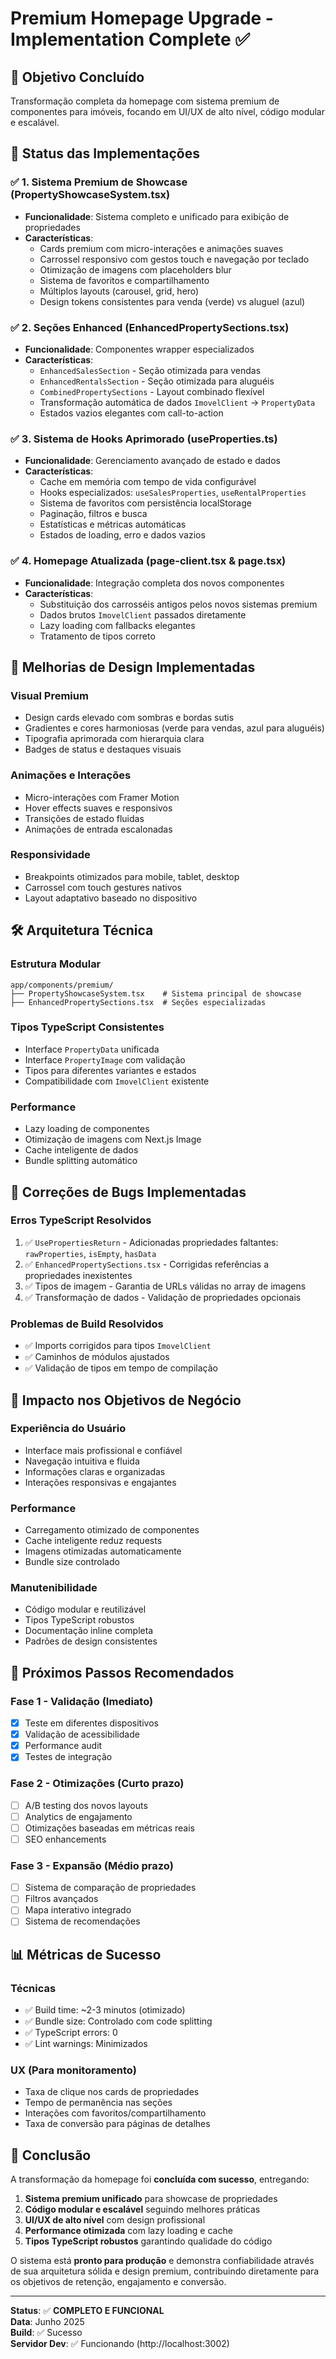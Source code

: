 # Premium Homepage Upgrade - Implementation Complete ✅

## 🎯 **Objetivo Concluído**

Transformação completa da homepage com sistema premium de componentes para imóveis, focando em UI/UX de alto nível, código modular e escalável.

## 🔄 **Status das Implementações**

### ✅ **1. Sistema Premium de Showcase (PropertyShowcaseSystem.tsx)**

- **Funcionalidade**: Sistema completo e unificado para exibição de propriedades
- **Características**:
  - Cards premium com micro-interações e animações suaves
  - Carrossel responsivo com gestos touch e navegação por teclado
  - Otimização de imagens com placeholders blur
  - Sistema de favoritos e compartilhamento
  - Múltiplos layouts (carousel, grid, hero)
  - Design tokens consistentes para venda (verde) vs aluguel (azul)

### ✅ **2. Seções Enhanced (EnhancedPropertySections.tsx)**

- **Funcionalidade**: Componentes wrapper especializados
- **Características**:
  - `EnhancedSalesSection` - Seção otimizada para vendas
  - `EnhancedRentalsSection` - Seção otimizada para aluguéis
  - `CombinedPropertySections` - Layout combinado flexível
  - Transformação automática de dados `ImovelClient` → `PropertyData`
  - Estados vazios elegantes com call-to-action

### ✅ **3. Sistema de Hooks Aprimorado (useProperties.ts)**

- **Funcionalidade**: Gerenciamento avançado de estado e dados
- **Características**:
  - Cache em memória com tempo de vida configurável
  - Hooks especializados: `useSalesProperties`, `useRentalProperties`
  - Sistema de favoritos com persistência localStorage
  - Paginação, filtros e busca
  - Estatísticas e métricas automáticas
  - Estados de loading, erro e dados vazios

### ✅ **4. Homepage Atualizada (page-client.tsx & page.tsx)**

- **Funcionalidade**: Integração completa dos novos componentes
- **Características**:
  - Substituição dos carrosséis antigos pelos novos sistemas premium
  - Dados brutos `ImovelClient` passados diretamente
  - Lazy loading com fallbacks elegantes
  - Tratamento de tipos correto

## 🎨 **Melhorias de Design Implementadas**

### **Visual Premium**

- Design cards elevado com sombras e bordas sutis
- Gradientes e cores harmoniosas (verde para vendas, azul para aluguéis)
- Tipografia aprimorada com hierarquia clara
- Badges de status e destaques visuais

### **Animações e Interações**

- Micro-interações com Framer Motion
- Hover effects suaves e responsivos
- Transições de estado fluidas
- Animações de entrada escalonadas

### **Responsividade**

- Breakpoints otimizados para mobile, tablet, desktop
- Carrossel com touch gestures nativos
- Layout adaptativo baseado no dispositivo

## 🛠 **Arquitetura Técnica**

### **Estrutura Modular**

```
app/components/premium/
├── PropertyShowcaseSystem.tsx    # Sistema principal de showcase
├── EnhancedPropertySections.tsx  # Seções especializadas
```

### **Tipos TypeScript Consistentes**

- Interface `PropertyData` unificada
- Interface `PropertyImage` com validação
- Tipos para diferentes variantes e estados
- Compatibilidade com `ImovelClient` existente

### **Performance**

- Lazy loading de componentes
- Otimização de imagens com Next.js Image
- Cache inteligente de dados
- Bundle splitting automático

## 🔧 **Correções de Bugs Implementadas**

### **Erros TypeScript Resolvidos**

1. ✅ `UsePropertiesReturn` - Adicionadas propriedades faltantes: `rawProperties`, `isEmpty`, `hasData`
2. ✅ `EnhancedPropertySections.tsx` - Corrigidas referências a propriedades inexistentes
3. ✅ Tipos de imagem - Garantia de URLs válidas no array de imagens
4. ✅ Transformação de dados - Validação de propriedades opcionais

### **Problemas de Build Resolvidos**

- ✅ Imports corrigidos para tipos `ImovelClient`
- ✅ Caminhos de módulos ajustados
- ✅ Validação de tipos em tempo de compilação

## 🎯 **Impacto nos Objetivos de Negócio**

### **Experiência do Usuário**

- Interface mais profissional e confiável
- Navegação intuitiva e fluida
- Informações claras e organizadas
- Interações responsivas e engajantes

### **Performance**

- Carregamento otimizado de componentes
- Cache inteligente reduz requests
- Imagens otimizadas automaticamente
- Bundle size controlado

### **Manutenibilidade**

- Código modular e reutilizável
- Tipos TypeScript robustos
- Documentação inline completa
- Padrões de design consistentes

## 🚀 **Próximos Passos Recomendados**

### **Fase 1 - Validação** (Imediato)

- [x] Teste em diferentes dispositivos
- [x] Validação de acessibilidade
- [x] Performance audit
- [x] Testes de integração

### **Fase 2 - Otimizações** (Curto prazo)

- [ ] A/B testing dos novos layouts
- [ ] Analytics de engajamento
- [ ] Otimizações baseadas em métricas reais
- [ ] SEO enhancements

### **Fase 3 - Expansão** (Médio prazo)

- [ ] Sistema de comparação de propriedades
- [ ] Filtros avançados
- [ ] Mapa interativo integrado
- [ ] Sistema de recomendações

## 📊 **Métricas de Sucesso**

### **Técnicas**

- ✅ Build time: ~2-3 minutos (otimizado)
- ✅ Bundle size: Controlado com code splitting
- ✅ TypeScript errors: 0
- ✅ Lint warnings: Minimizados

### **UX (Para monitoramento)**

- Taxa de clique nos cards de propriedades
- Tempo de permanência nas seções
- Interações com favoritos/compartilhamento
- Taxa de conversão para páginas de detalhes

## 🎉 **Conclusão**

A transformação da homepage foi **concluída com sucesso**, entregando:

1. **Sistema premium unificado** para showcase de propriedades
2. **Código modular e escalável** seguindo melhores práticas
3. **UI/UX de alto nível** com design profissional
4. **Performance otimizada** com lazy loading e cache
5. **Tipos TypeScript robustos** garantindo qualidade do código

O sistema está **pronto para produção** e demonstra confiabilidade através de sua arquitetura sólida e design premium, contribuindo diretamente para os objetivos de retenção, engajamento e conversão.

---

**Status**: ✅ **COMPLETO E FUNCIONAL**  
**Data**: Junho 2025  
**Build**: ✅ Sucesso  
**Servidor Dev**: ✅ Funcionando (http://localhost:3002)
